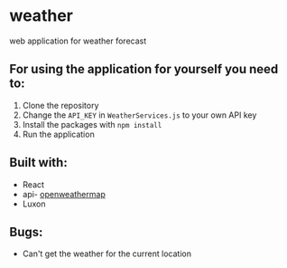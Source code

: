 # weather
web application for weather forecast

## For using the application for yourself you need to:
1. Clone the repository
2. Change the `API_KEY` in `WeatherServices.js` to your own API key
2. Install the packages with `npm install`
3. Run the application

## Built with:
* React
* api- [openweathermap](https://openweathermap.org/)
* Luxon

## Bugs:
* Can't get the weather for the current location
